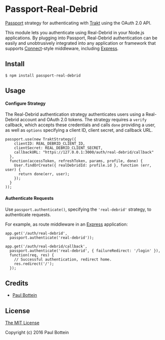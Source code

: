 # Passport-Real-Debrid

[Passport](http://passportjs.org/) strategy for authenticating with [Trakt](http://trakt.tv/)
using the OAuth 2.0 API.

This module lets you authenticate using Real-Debrid in your Node.js applications.
By plugging into Passport, Real-Debrid authentication can be easily and
unobtrusively integrated into any application or framework that supports
[Connect](http://www.senchalabs.org/connect/)-style middleware, including
[Express](http://expressjs.com/).

## Install

    $ npm install passport-real-debrid

## Usage

#### Configure Strategy

The Real-Debrid authentication strategy authenticates users using a Real-Debrid account
and OAuth 2.0 tokens.  The strategy requires a `verify` callback, which accepts
these credentials and calls `done` providing a user, as well as `options`
specifying a client ID, client secret, and callback URL.

    passport.use(new TraktStrategy({
        clientID: REAL_DEBRID_CLIENT_ID,
        clientSecret: REAL_DEBRID_CLIENT_SECRET,
        callbackURL: "https://127.0.0.1:3000/auth/real-debrid/callback"
      },
      function(accessToken, refreshToken, params, profile, done) {
        User.findOrCreate({ realDebridId: profile.id }, function (err, user) {
          return done(err, user);
        });
      }
    ));

#### Authenticate Requests

Use `passport.authenticate()`, specifying the `'real-debrid'` strategy, to
authenticate requests.

For example, as route middleware in an [Express](http://expressjs.com/)
application:

    app.get('/auth/real-debrid',
      passport.authenticate('real-debrid'));

    app.get('/auth/real-debrid/callback', 
      passport.authenticate('real-debrid', { failureRedirect: '/login' }),
      function(req, res) {
        // Successful authentication, redirect home.
        res.redirect('/');
      });

## Credits

  - [Paul Bottein](http://github.com/piitaya)

## License

[The MIT License](https://github.com/piitaya/passport-real-debrid/blob/master/LICENSE)

Copyright (c) 2016 Paul Bottein

